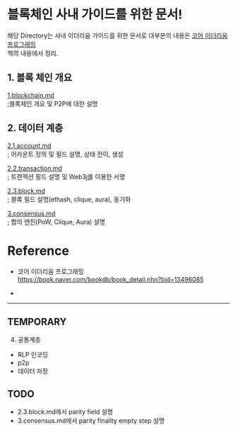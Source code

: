 # 블록체인 사내 가이드를 위한 문서!  

해당 Directory는 사내 이더리움 가이드를 위한 문서로 대부분의 내용은 [코어 이더리움 프로그래밍](https://book.naver.com/bookdb/book_detail.nhn?bid=13496085)   
책의 내용에서 정리.  

## 1. 블록 체인 개요  

[1.blockchain.md](./1.blockchain.md)  
;블록체인 개요 및 P2P에 대한 설명  

## 2. 데이터 계층  

[2.1.account.md](./2.1.account.md)   
; 어카운트 정의 및 필드 설명, 상태 전이, 생성  

[2.2.transaction.md](./2.2.transaction.md)   
; 트랜잭션 필드 설명 및 Web3j를 이용한 서명

[2.3.block.md](./2.3.block.md)   
; 블록 필드 설명(ethash, clique, aura), 동기화  

[3.consensus.md](./3.consensus.md)   
; 합의 엔진(PoW, Clique, Aura) 설명  


# Reference  

- 코어 이더리움 프로그래밍  
https://book.naver.com/bookdb/book_detail.nhn?bid=13496085  

-


---  

## TEMPORARY

4. 공통계층
- RLP 인코딩  
- p2p  
- 데이터 저장  

## TODO  

- 2.3.block.md에서 parity field 설명
- 3.consensus.md에서 parity finality empty step 설명  
